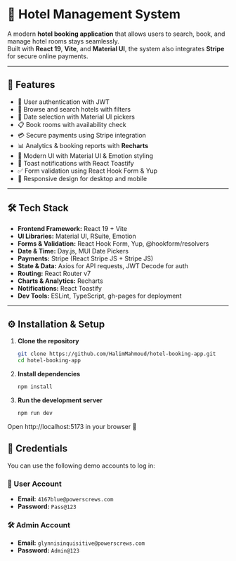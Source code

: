 # 🏨 Hotel Management System

A modern **hotel booking application** that allows users to search, book, and manage hotel rooms stays seamlessly.  
Built with **React 19**, **Vite**, and **Material UI**, the system also integrates **Stripe** for secure online payments.

---

## 🚀 Features

- 🔐 User authentication with JWT
- 🏨 Browse and search hotels with filters
- 📅 Date selection with Material UI pickers
- 📋 Book rooms with availability check
- 💳 Secure payments using Stripe integration
- 📊 Analytics & booking reports with **Recharts**
- 🎨 Modern UI with Material UI & Emotion styling
- 📢 Toast notifications with React Toastify
- ✅ Form validation using React Hook Form & Yup
- 📱 Responsive design for desktop and mobile

---

## 🛠️ Tech Stack

- **Frontend Framework:** React 19 + Vite
- **UI Libraries:** Material UI, RSuite, Emotion
- **Forms & Validation:** React Hook Form, Yup, @hookform/resolvers
- **Date & Time:** Day.js, MUI Date Pickers
- **Payments:** Stripe (React Stripe JS + Stripe JS)
- **State & Data:** Axios for API requests, JWT Decode for auth
- **Routing:** React Router v7
- **Charts & Analytics:** Recharts
- **Notifications:** React Toastify
- **Dev Tools:** ESLint, TypeScript, gh-pages for deployment

---

## ⚙️ Installation & Setup

1. **Clone the repository**
   ```bash
   git clone https://github.com/HalimMahmoud/hotel-booking-app.git
   cd hotel-booking-app
   ```
2. **Install dependencies**

   ```bash
   npm install
   ```

3. **Run the development server**

   ```bash
   npm run dev
   ```

Open http://localhost:5173
in your browser 🚀

## 🔑 Credentials

You can use the following demo accounts to log in:

### 👤 User Account

- **Email:** `4167blue@powerscrews.com`
- **Password:** `Pass@123`

### 🛠️ Admin Account

- **Email:** `glynnisinquisitive@powerscrews.com`
- **Password:** `Admin@123`
